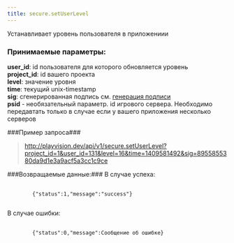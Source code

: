 ```yaml
---
title: secure.setUserLevel
---
```

Устанавливает уровень пользователя в приложениии

### Принимаемые параметры: ###

**user_id**: id пользователя для которого обновляется уровень<br>
**project_id**: id вашего проекта<br>
**level**: значение уровня<br>
**time**: текущий unix-timestamp<br>
**sig**: сгенерированная подпись см. [генерация подписи](/docs)<br>
**psid** - необязательный параметр. id игрового сервера. Необходимо передавтать только в случае если у вашего приложения несколько серверов<br>

###Пример запроса###

> http://playvision.dev/api/v1/secure.setUserLevel?project_id=1&user_id=131&level=16&time=1409581492&sig=8955855380da9d1e3a9acf5a3cc1c9ce

###Возвращаемые данные:###
В случае успеха:
<pre>
    <code>
        {"status":1,"message":"success"}
    </code>
</pre>
В случае ошибки:
<pre>
    <code>
        {"status":0,"message":Сообщение об ошибке}
    </code>
</pre>